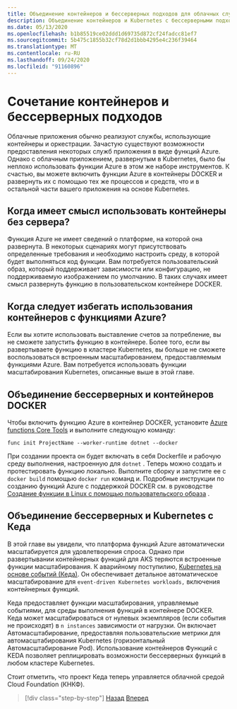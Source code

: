```yaml
---
title: Объединение контейнеров и бессерверных подходов для облачных служб
description: Объединение контейнеров и Kubernetes с бессерверными подходами
ms.date: 05/13/2020
ms.openlocfilehash: b1b85519ce02ddd1d69735d872cf24fadcc81ef7
ms.sourcegitcommit: 5b475c1855b32cf78d2d1bbb4295e4c236f39464
ms.translationtype: MT
ms.contentlocale: ru-RU
ms.lasthandoff: 09/24/2020
ms.locfileid: "91160896"
---
```

# <a name="combining-containers-and-serverless-approaches"></a>Сочетание контейнеров и бессерверных подходов

Облачные приложения обычно реализуют службы, использующие контейнеры и оркестрации. Зачастую существуют возможности предоставления некоторых служб приложения в виде функций Azure. Однако с облачным приложением, развернутым в Kubernetes, было бы неплохо использовать функции Azure в этом же наборе инструментов. К счастью, вы можете включить функции Azure в контейнеры DOCKER и развернуть их с помощью тех же процессов и средств, что и в остальной части вашего приложения на основе Kubernetes.

## <a name="when-does-it-make-sense-to-use-containers-with-serverless"></a>Когда имеет смысл использовать контейнеры без сервера?

Функция Azure не имеет сведений о платформе, на которой она развернута. В некоторых сценариях могут присутствовать определенные требования и необходимо настроить среду, в которой будет выполняться код функции. Вам потребуется пользовательский образ, который поддерживает зависимости или конфигурацию, не поддерживаемую изображением по умолчанию. В таких случаях имеет смысл развернуть функцию в пользовательском контейнере DOCKER.

## <a name="when-should-you-avoid-using-containers-with-azure-functions"></a>Когда следует избегать использования контейнеров с функциями Azure?

Если вы хотите использовать выставление счетов за потребление, вы не сможете запустить функцию в контейнере. Более того, если вы развертываете функцию в кластере Kubernetes, вы больше не сможете воспользоваться встроенным масштабированием, предоставляемым функциями Azure. Вам потребуется использовать функции масштабирования Kubernetes, описанные выше в этой главе.

## <a name="how-to-combine-serverless-and-docker-containers"></a>Объединение бессерверных и контейнеров DOCKER

Чтобы включить функцию Azure в контейнер DOCKER, установите [Azure functions Core Tools](https://github.com/Azure/azure-functions-core-tools) и выполните следующую команду:

```console
func init ProjectName --worker-runtime dotnet --docker
```

При создании проекта он будет включать в себя Dockerfile и рабочую среду выполнения, настроенную для `dotnet` . Теперь можно создать и протестировать функцию локально. Выполните сборку и запустите ее с  `docker build` помощью `docker run` команд и. Подробные инструкции по созданию функций Azure с поддержкой DOCKER см. в руководстве [Создание функции в Linux с помощью пользовательского образа](/azure/azure-functions/functions-create-function-linux-custom-image) .

## <a name="how-to-combine-serverless-and-kubernetes-with-keda"></a>Объединение бессерверных и Kubernetes с Кеда

В этой главе вы увидели, что платформа функций Azure автоматически масштабируется для удовлетворения спроса. Однако при развертывании контейнерных функций для AKS теряются встроенные функции масштабирования. К аварийному поступилию, [Kubernetes на основе событий (Кеда)](/azure/azure-functions/functions-kubernetes-keda). Он обеспечивает детальное автоматическое масштабирование для `event-driven Kubernetes workloads,` включения контейнерных функций.

Кеда предоставляет функции масштабирования, управляемые событиями, для среды выполнения функций в контейнере DOCKER. Кеда может масштабироваться от нулевых экземпляров (если события не происходят) в `n instances` зависимости от нагрузки. Он включает Автомасштабирование, предоставляя пользовательские метрики для автомасштабирования Kubernetes (горизонтальный Автомасштабирование Pod). Использование контейнеров Функций с KEDA позволяет реплицировать возможности бессерверных функций в любом кластере Kubernetes.

Стоит отметить, что проект Кеда теперь управляется облачной средой Cloud Foundation (КНКФ).

>[!div class="step-by-step"]
>[Назад](leverage-serverless-functions.md)
>[Вперед](deploy-containers-azure.md)

